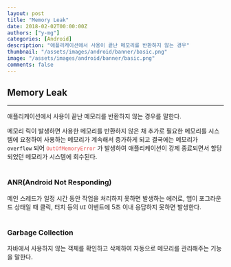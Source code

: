 ```yaml
---
layout: post
title: "Memory Leak"
date: 2018-02-02T00:00:00Z
authors: ["y-mg"]
categories: [Android]
description: "애플리케이션에서 사용이 끝난 메모리를 반환하지 않는 경우"
thumbnail: "/assets/images/android/banner/basic.png"
image: "/assets/images/android/banner/basic.png"
comments: false
---
```


## Memory Leak
***
애플리케이션에서 사용이 끝난 메모리를 반환하지 않는 경우를 말한다.
<br/>

메모리 릭이 발생하면 사용한 메모리를 반환하지 않은 채 추가로 필요한 메모리를 시스템에 요청하여 사용하는 메모리가 계속해서 증가하게 되고 결국에는 메모리가 `overflow` 되어 <code style="color: #eb5657;">OutOfMemoryError</code> 가 발생하여 애플리케이션이 강제 종료되면서 할당되었던 메모리가 시스템에 회수된다.
<br/>
<br/>

### ANR(Android Not Responding)
메인 스레드가 일정 시간 동안 작업을 처리하지 못하면 발생하는 에러로, 앱이 포그라운드 상태일 때 클릭, 터치 등의 `UI` 이벤트에 5초 이내 응답하지 못하면 발생한다.
<br/>
<br/>

### Garbage Collection
자바에서 사용하지 않는 객체를 확인하고 삭제하여 자동으로 메모리를 관리해주는 기능을 말한다.